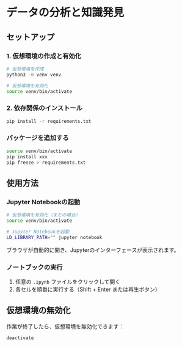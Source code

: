 # データの分析と知識発見

## セットアップ

### 1. 仮想環境の作成と有効化

```bash
# 仮想環境を作成
python3 -m venv venv

# 仮想環境を有効化
source venv/bin/activate
```

### 2. 依存関係のインストール

```bash
pip install -r requirements.txt
```

### パッケージを追加する

```bash
source venv/bin/activate
pip install xxx
pip freeze > requirements.txt
```

## 使用方法

### Jupyter Notebookの起動

```bash
# 仮想環境を有効化（まだの場合）
source venv/bin/activate

# Jupyter Notebookを起動
LD_LIBRARY_PATH="" jupyter notebook
```

ブラウザが自動的に開き、Jupyterのインターフェースが表示されます。

### ノートブックの実行

1. 任意の `.ipynb` ファイルをクリックして開く
2. 各セルを順番に実行する（Shift + Enter または再生ボタン）

## 仮想環境の無効化

作業が終了したら、仮想環境を無効化できます：

```bash
deactivate
```